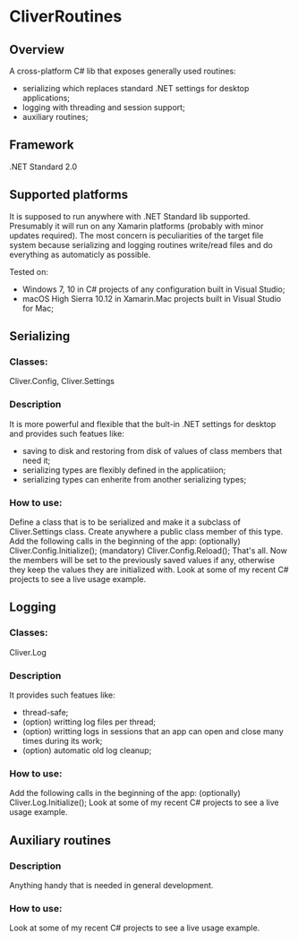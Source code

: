 # CliverRoutines

## Overview
A cross-platform C# lib that exposes generally used routines: 
- serializing which replaces standard .NET settings for desktop applications; 
- logging with threading and session support;
- auxiliary routines;

## Framework
.NET Standard 2.0

## Supported platforms
It is supposed to run anywhere with .NET Standard lib supported. 
Presumably it will run on any Xamarin platforms (probably with minor updates required). 
The most concern is peculiarities of the target file system because serializing and logging routines write/read files and do everything as automaticly as possible.

Tested on:
- Windows 7, 10 in C# projects of any configuration built in Visual Studio;
- macOS High Sierra 10.12 in Xamarin.Mac projects built in Visual Studio for Mac;


## Serializing 
### Classes: 
Cliver.Config, Cliver.Settings 

### Description
It is more powerful and flexible that the bult-in .NET settings for desktop and provides such featues like:
- saving to disk and restoring from disk of values of class members that need it;
- serializing types are flexibly defined in the applicatiion;
- serializing types can enherite from another serializing types;

### How to use:
Define a class that is to be serialized and make it a subclass of Cliver.Settings class. Create anywhere a public class member of this type. Add the following calls in the beginning of the app: 
(optionally) Cliver.Config.Initialize(); 
(mandatory) Cliver.Config.Reload();
That's all. Now the members will be set to the previously saved values if any, otherwise they keep the values they are initialized with.
Look at some of my recent C# projects to see a live usage example.


## Logging 
### Classes: 
Cliver.Log

### Description
It provides such featues like:
- thread-safe;
- (option) writting log files per thread;
- (option) writting logs in sessions that an app can open and close many times during its work;
- (option) automatic old log cleanup; 

### How to use:
Add the following calls in the beginning of the app: 
(optionally) Cliver.Log.Initialize(); 
Look at some of my recent C# projects to see a live usage example.

## Auxiliary routines 
### Description
Anything handy that is needed in general development.

### How to use:
Look at some of my recent C# projects to see a live usage example.
